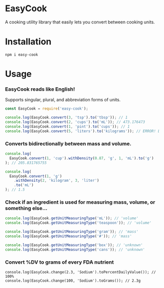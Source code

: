 # EasyCook

A cooking utility library that easily lets you convert between cooking units.

# Installation

```shell
npm i easy-cook
```

# Usage

### EasyCook reads like English!

Supports singular, plural, and abbreviation forms of units.

```javascript
const EasyCook = require('easy-cook');

console.log(EasyCook.convert(3, 'tsp').to('tbsp')); // 1
console.log(EasyCook.convert(2, 'cups').to('mL')); // 473.176473
console.log(EasyCook.convert(1, 'pint').to('cups')); // 1
console.log(EasyCook.convert(5, 'liters').to('kilograms')); // ERROR! Density required.
```

### Converts bidirectionally between mass and volume.

```javascript
console.log(
  EasyCook.convert(1, 'cup').withDensity(0.87, 'g', 1, 'mL').to('g')
); // 205.831765755

console.log(
  EasyCook.convert(1, 'g')
    .withDensity(2, 'kilogram', 3, 'liter')
    .to('mL')
); // 1.5
```

### Check if an ingredient is used for measuring mass, volume, or something else...

```javascript
console.log(EasyCook.getUnitMeasuringType('mL')); // 'volume'
console.log(EasyCook.getUnitMeasuringType('teaspoon')); // 'volume'

console.log(EasyCook.getUnitMeasuringType('gram')); // 'mass'
console.log(EasyCook.getUnitMeasuringType('#')); // 'mass'

console.log(EasyCook.getUnitMeasuringType('box')); // 'unknown'
console.log(EasyCook.getUnitMeasuringType('cans')); // 'unknown'
```

### Convert %DV to grams of every FDA nutrient

```
console.log(EasyCook.change(2.3, 'Sodium').toPercentDailyValue()); // 100%
console.log(EasyCook.change(100, 'Sodium').toGrams()); // 2.3g
```
